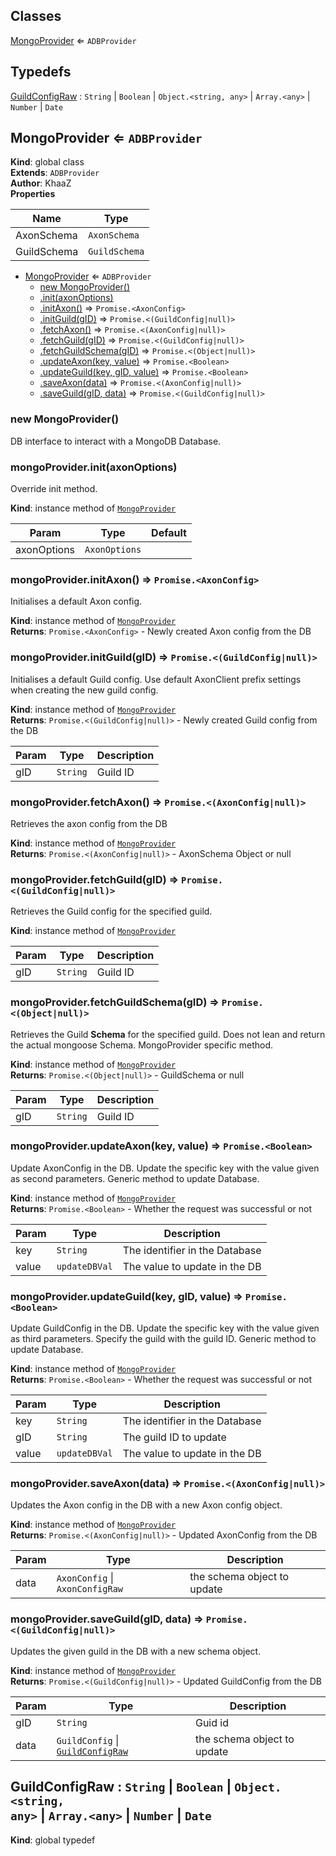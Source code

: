 ## Classes

<dl>
<dt><a href="#MongoProvider">MongoProvider</a> ⇐ <code>ADBProvider</code></dt>
<dd></dd>
</dl>

## Typedefs

<dl>
<dt><a href="#GuildConfigRaw">GuildConfigRaw</a> : <code>String</code> | <code>Boolean</code> | <code>Object.&lt;string, any&gt;</code> | <code>Array.&lt;any&gt;</code> | <code>Number</code> | <code>Date</code></dt>
<dd></dd>
</dl>

<a name="MongoProvider"></a>

## MongoProvider ⇐ <code>ADBProvider</code>
**Kind**: global class  
**Extends**: <code>ADBProvider</code>  
**Author**: KhaaZ  
**Properties**

| Name | Type |
| --- | --- |
| AxonSchema | <code>AxonSchema</code> | 
| GuildSchema | <code>GuildSchema</code> | 


* [MongoProvider](#MongoProvider) ⇐ <code>ADBProvider</code>
    * [new MongoProvider()](#new_MongoProvider_new)
    * [.init(axonOptions)](#MongoProvider+init)
    * [.initAxon()](#MongoProvider+initAxon) ⇒ <code>Promise.&lt;AxonConfig&gt;</code>
    * [.initGuild(gID)](#MongoProvider+initGuild) ⇒ <code>Promise.&lt;(GuildConfig\|null)&gt;</code>
    * [.fetchAxon()](#MongoProvider+fetchAxon) ⇒ <code>Promise.&lt;(AxonConfig\|null)&gt;</code>
    * [.fetchGuild(gID)](#MongoProvider+fetchGuild) ⇒ <code>Promise.&lt;(GuildConfig\|null)&gt;</code>
    * [.fetchGuildSchema(gID)](#MongoProvider+fetchGuildSchema) ⇒ <code>Promise.&lt;(Object\|null)&gt;</code>
    * [.updateAxon(key, value)](#MongoProvider+updateAxon) ⇒ <code>Promise.&lt;Boolean&gt;</code>
    * [.updateGuild(key, gID, value)](#MongoProvider+updateGuild) ⇒ <code>Promise.&lt;Boolean&gt;</code>
    * [.saveAxon(data)](#MongoProvider+saveAxon) ⇒ <code>Promise.&lt;(AxonConfig\|null)&gt;</code>
    * [.saveGuild(gID, data)](#MongoProvider+saveGuild) ⇒ <code>Promise.&lt;(GuildConfig\|null)&gt;</code>

<a name="new_MongoProvider_new"></a>

### new MongoProvider()
DB interface to interact with a MongoDB Database.

<a name="MongoProvider+init"></a>

### mongoProvider.init(axonOptions)
Override init method.

**Kind**: instance method of [<code>MongoProvider</code>](#MongoProvider)  

| Param | Type | Default |
| --- | --- | --- |
| axonOptions | <code>AxonOptions</code> | <code></code> | 

<a name="MongoProvider+initAxon"></a>

### mongoProvider.initAxon() ⇒ <code>Promise.&lt;AxonConfig&gt;</code>
Initialises a default Axon config.

**Kind**: instance method of [<code>MongoProvider</code>](#MongoProvider)  
**Returns**: <code>Promise.&lt;AxonConfig&gt;</code> - Newly created Axon config from the DB  
<a name="MongoProvider+initGuild"></a>

### mongoProvider.initGuild(gID) ⇒ <code>Promise.&lt;(GuildConfig\|null)&gt;</code>
Initialises a default Guild config.
Use default AxonClient prefix settings when creating the new guild config.

**Kind**: instance method of [<code>MongoProvider</code>](#MongoProvider)  
**Returns**: <code>Promise.&lt;(GuildConfig\|null)&gt;</code> - Newly created Guild config from the DB  

| Param | Type | Description |
| --- | --- | --- |
| gID | <code>String</code> | Guild ID |

<a name="MongoProvider+fetchAxon"></a>

### mongoProvider.fetchAxon() ⇒ <code>Promise.&lt;(AxonConfig\|null)&gt;</code>
Retrieves the axon config from the DB

**Kind**: instance method of [<code>MongoProvider</code>](#MongoProvider)  
**Returns**: <code>Promise.&lt;(AxonConfig\|null)&gt;</code> - AxonSchema Object or null  
<a name="MongoProvider+fetchGuild"></a>

### mongoProvider.fetchGuild(gID) ⇒ <code>Promise.&lt;(GuildConfig\|null)&gt;</code>
Retrieves the Guild config for the specified guild.

**Kind**: instance method of [<code>MongoProvider</code>](#MongoProvider)  

| Param | Type | Description |
| --- | --- | --- |
| gID | <code>String</code> | Guild ID |

<a name="MongoProvider+fetchGuildSchema"></a>

### mongoProvider.fetchGuildSchema(gID) ⇒ <code>Promise.&lt;(Object\|null)&gt;</code>
Retrieves the Guild **Schema** for the specified guild.
Does not lean and return the actual mongoose Schema.
MongoProvider specific method.

**Kind**: instance method of [<code>MongoProvider</code>](#MongoProvider)  
**Returns**: <code>Promise.&lt;(Object\|null)&gt;</code> - GuildSchema or null  

| Param | Type | Description |
| --- | --- | --- |
| gID | <code>String</code> | Guild ID |

<a name="MongoProvider+updateAxon"></a>

### mongoProvider.updateAxon(key, value) ⇒ <code>Promise.&lt;Boolean&gt;</code>
Update AxonConfig in the DB.
Update the specific key with the value given as second parameters.
Generic method to update Database.

**Kind**: instance method of [<code>MongoProvider</code>](#MongoProvider)  
**Returns**: <code>Promise.&lt;Boolean&gt;</code> - Whether the request was successful or not  

| Param | Type | Description |
| --- | --- | --- |
| key | <code>String</code> | The identifier in the Database |
| value | <code>updateDBVal</code> | The value to update in the DB |

<a name="MongoProvider+updateGuild"></a>

### mongoProvider.updateGuild(key, gID, value) ⇒ <code>Promise.&lt;Boolean&gt;</code>
Update GuildConfig in the DB.
Update the specific key with the value given as third parameters.
Specify the guild with the guild ID.
Generic method to update Database.

**Kind**: instance method of [<code>MongoProvider</code>](#MongoProvider)  
**Returns**: <code>Promise.&lt;Boolean&gt;</code> - Whether the request was successful or not  

| Param | Type | Description |
| --- | --- | --- |
| key | <code>String</code> | The identifier in the Database |
| gID | <code>String</code> | The guild ID to update |
| value | <code>updateDBVal</code> | The value to update in the DB |

<a name="MongoProvider+saveAxon"></a>

### mongoProvider.saveAxon(data) ⇒ <code>Promise.&lt;(AxonConfig\|null)&gt;</code>
Updates the Axon config in the DB with a new Axon config object.

**Kind**: instance method of [<code>MongoProvider</code>](#MongoProvider)  
**Returns**: <code>Promise.&lt;(AxonConfig\|null)&gt;</code> - Updated AxonConfig from the DB  

| Param | Type | Description |
| --- | --- | --- |
| data | <code>AxonConfig</code> \| <code>AxonConfigRaw</code> | the schema object to update |

<a name="MongoProvider+saveGuild"></a>

### mongoProvider.saveGuild(gID, data) ⇒ <code>Promise.&lt;(GuildConfig\|null)&gt;</code>
Updates the given guild in the DB with a new schema object.

**Kind**: instance method of [<code>MongoProvider</code>](#MongoProvider)  
**Returns**: <code>Promise.&lt;(GuildConfig\|null)&gt;</code> - Updated GuildConfig from the DB  

| Param | Type | Description |
| --- | --- | --- |
| gID | <code>String</code> | Guid id |
| data | <code>GuildConfig</code> \| [<code>GuildConfigRaw</code>](#GuildConfigRaw) | the schema object to update |

<a name="GuildConfigRaw"></a>

## GuildConfigRaw : <code>String</code> \| <code>Boolean</code> \| <code>Object.&lt;string, any&gt;</code> \| <code>Array.&lt;any&gt;</code> \| <code>Number</code> \| <code>Date</code>
**Kind**: global typedef  
